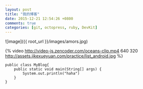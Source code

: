 ```yaml
---
layout: post
title: "我的博客"
date: 2015-12-21 12:54:26 +0800
comments: true
categories: [git, octopress, ruby, DevKit]
---
```


![image]({{ root_url }}/images/amors.jpg)

{% video http://video-js.zencoder.com/oceans-clip.mp4 640 320 http://assets.jikexueyuan.com/practice/list_android.jpg %}


```
public class MyBlog{
	public static void main(String[] args) {
		System.out.println("haha")
	}
}
```